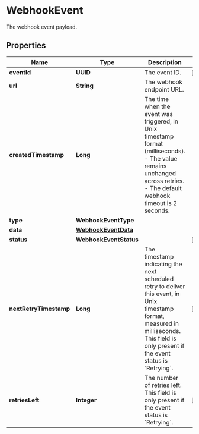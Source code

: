 

# WebhookEvent

The webhook event payload.

## Properties

| Name | Type | Description | Notes |
|------------ | ------------- | ------------- | -------------|
|**eventId** | **UUID** | The event ID. |  [optional] |
|**url** | **String** | The webhook endpoint URL. |  |
|**createdTimestamp** | **Long** | The time when the event was triggered, in Unix timestamp format (milliseconds). - The value remains unchanged across retries. - The default webhook timeout is 2 seconds.  |  |
|**type** | **WebhookEventType** |  |  |
|**data** | [**WebhookEventData**](WebhookEventData.md) |  |  |
|**status** | **WebhookEventStatus** |  |  [optional] |
|**nextRetryTimestamp** | **Long** | The timestamp indicating the next scheduled retry to deliver this event, in Unix timestamp format, measured in milliseconds. This field is only present if the event status is &#x60;Retrying&#x60;.  |  [optional] |
|**retriesLeft** | **Integer** | The number of retries left. This field is only present if the event status is &#x60;Retrying&#x60;. |  [optional] |



